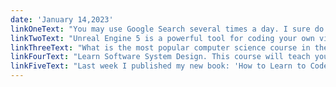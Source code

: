 ```yaml
---
date: 'January 14,2023'
linkOneText: "You may use Google Search several times a day. I sure do. Well this freeCodeCamp course will teach you the art and science of getting good search results. Seth Goldin studies Computer Science at Yale. To prepare this course, he met with several engineers on Google's search team. In this course, you'll learn search techniques for developers, such as Matching Operators, Switch Operators, and Google Lens. (1 hour YouTube course): https://www.freecodecamp.org/news/how-to-google-like-a-pro/"
linkTwoText: "Unreal Engine 5 is a powerful tool for coding your own video games. Even big triple-A video games like Street Fighter and Fortnite are coded using Unreal Engine. This course is taught by Sourav, a seasoned game developer. He'll teach you about Blueprints, Modeling Inputs, Netcode, Plugins, Player Control, and more. By the end of the course, you will have coded your own endless runner game. (11 hour YouTube course): https://www.freecodecamp.org/news/developing-games-using-unreal-engine-5/"
linkThreeText: "What is the most popular computer science course in the world? Why, that would be Harvard's CS50 course. And freeCodeCamp has partnered with Harvard to publish the entire university-level course — 25 hours worth of lectures — on our community YouTube channel. But is this course for you? freeCodeCamp contributor Phoebe Voong-Fadel wrote an in-depth review of CS50. She'll help you make an educated decision as to whether this course is worth your time. (12 minute read): https://www.freecodecamp.org/news/cs50-course-review/"
linkFourText: "Learn Software System Design. This course will teach you common engineering design patterns for building large-scale distributed systems. Then you'll use those techniques to code along at home and build your own live-streaming platform. (1.5 hour watch): https://www.freecodecamp.org/news/software-system-design-for-beginners/"
linkFiveText: "Last week I published my new book: 'How to Learn to Code and Get a Developer Job in 2023'. This week, by popular request, I added an additional chapter to it: 'How to Succeed in Your First Developer Job'. My book is freely available — right in your browser. You can bookmark it and read it at your convenience. (Full length book — roughly a 5 hour read): https://www.freecodecamp.org/news/learn-to-code-book/"
---
```

